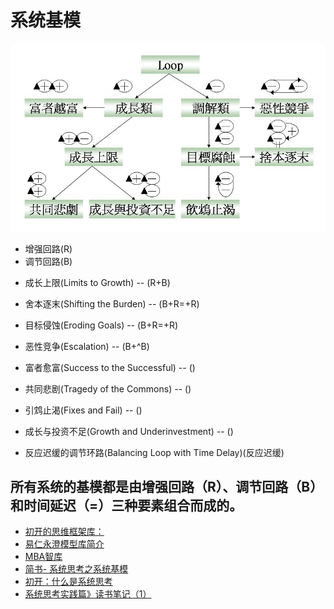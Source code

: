 # 系统基模 

![系统基模](../img/系统基模整理.jpg "系统基模整理")



- 增强回路(R)
- 调节回路(B)

* 成长上限(Limits to Growth)    --  (R+B)
* 舍本逐末(Shifting the Burden) --  (B+R=+R)
* 目标侵蚀(Eroding Goals) 	   --  (B+R=+R)
* 恶性竞争(Escalation)          --  (B+^B)
* 富者愈富(Success to the Successful) --  ()
* 共同悲剧(Tragedy of the Commons)    --  ()
* 引鸩止渴(Fixes and Fail)            --  ()
* 成长与投资不足(Growth and Underinvestment)  --  () 

* 反应迟缓的调节环路(Balancing Loop with Time Delay)(反应迟缓) 

## 所有系统的基模都是由增强回路（R）、调节回路（B）和时间延迟（=）三种要素组合而成的。

- [初开的思维框架库：](http://thinking.chukai.pro/read/xi-tong-si-wei/xi-tong-de-ji-mo)
- [易仁永澄模型库简介](http://tm.runwith.cc/)
- [MBA智库](https://wiki.mbalib.com/wiki/%E7%B3%BB%E7%BB%9F%E5%9F%BA%E6%A8%A1)
- [简书-	系统思考之系统基模](https://www.jianshu.com/p/0d62418dc474)
- [初开：什么是系统思考](https://www.jianshu.com/p/3ef6bec420de "好东西")
- [系统思考实践篇》读书笔记（1）](https://www.jianshu.com/p/8244f51c8543)

 
